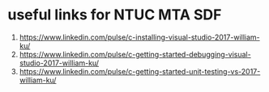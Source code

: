 # useful links for NTUC MTA SDF
1. https://www.linkedin.com/pulse/c-installing-visual-studio-2017-william-ku/
2. https://www.linkedin.com/pulse/c-getting-started-debugging-visual-studio-2017-william-ku/
3. https://www.linkedin.com/pulse/c-getting-started-unit-testing-vs-2017-william-ku/
